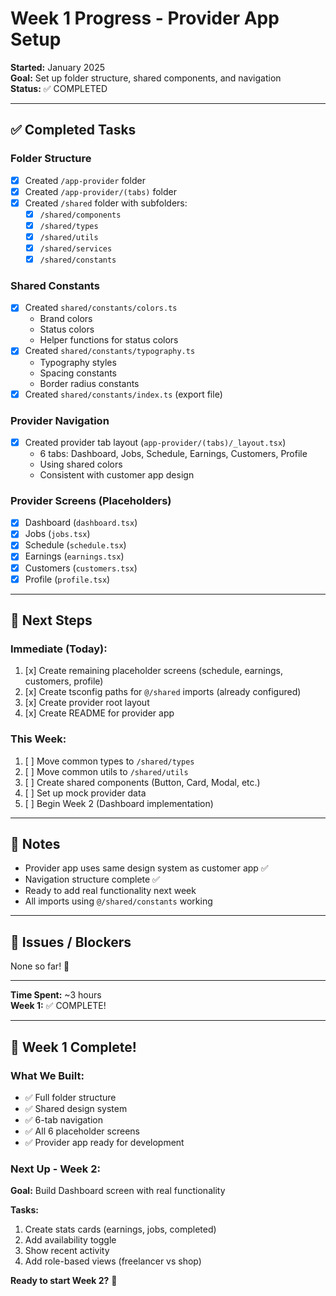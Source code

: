 # Week 1 Progress - Provider App Setup

**Started:** January 2025  
**Goal:** Set up folder structure, shared components, and navigation  
**Status:** ✅ COMPLETED

---

## ✅ **Completed Tasks**

### Folder Structure
- [x] Created `/app-provider` folder
- [x] Created `/app-provider/(tabs)` folder
- [x] Created `/shared` folder with subfolders:
  - [x] `/shared/components`
  - [x] `/shared/types`
  - [x] `/shared/utils`
  - [x] `/shared/services`
  - [x] `/shared/constants`

### Shared Constants
- [x] Created `shared/constants/colors.ts`
  - Brand colors
  - Status colors
  - Helper functions for status colors
- [x] Created `shared/constants/typography.ts`
  - Typography styles
  - Spacing constants
  - Border radius constants
- [x] Created `shared/constants/index.ts` (export file)

### Provider Navigation
- [x] Created provider tab layout (`app-provider/(tabs)/_layout.tsx`)
  - 6 tabs: Dashboard, Jobs, Schedule, Earnings, Customers, Profile
  - Using shared colors
  - Consistent with customer app design

### Provider Screens (Placeholders)
- [x] Dashboard (`dashboard.tsx`)
- [x] Jobs (`jobs.tsx`)
- [x] Schedule (`schedule.tsx`)
- [x] Earnings (`earnings.tsx`)
- [x] Customers (`customers.tsx`)  
- [x] Profile (`profile.tsx`)

---

## 🔄 **Next Steps**

### Immediate (Today):
1. [x] Create remaining placeholder screens (schedule, earnings, customers, profile)
2. [x] Create tsconfig paths for `@/shared` imports (already configured)
3. [x] Create provider root layout
4. [x] Create README for provider app

### This Week:
1. [ ] Move common types to `/shared/types`
2. [ ] Move common utils to `/shared/utils`
3. [ ] Create shared components (Button, Card, Modal, etc.)
4. [ ] Set up mock provider data
5. [ ] Begin Week 2 (Dashboard implementation)

---

## 📝 **Notes**

- Provider app uses same design system as customer app ✅
- Navigation structure complete ✅
- Ready to add real functionality next week
- All imports using `@/shared/constants` working

---

## 🐛 **Issues / Blockers**

None so far! 🎉

---

**Time Spent:** ~3 hours  
**Week 1:** ✅ COMPLETE!

---

## 🎉 **Week 1 Complete!**

### What We Built:
- ✅ Full folder structure
- ✅ Shared design system
- ✅ 6-tab navigation
- ✅ All 6 placeholder screens
- ✅ Provider app ready for development

### Next Up - Week 2:
**Goal:** Build Dashboard screen with real functionality

**Tasks:**
1. Create stats cards (earnings, jobs, completed)
2. Add availability toggle
3. Show recent activity
4. Add role-based views (freelancer vs shop)

**Ready to start Week 2?** 🚀
